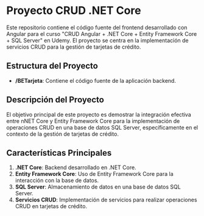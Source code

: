 # Proyecto CRUD .NET Core

Este repositorio contiene el código fuente del frontend desarrollado con Angular para el curso "CRUD Angular + .NET Core + Entity Framework Core + SQL Server" en Udemy. El proyecto se centra en la implementación de servicios CRUD para la gestión de tarjetas de crédito.

## Estructura del Proyecto

- **/BETarjeta**: Contiene el código fuente de la aplicación backend.

## Descripción del Proyecto

El objetivo principal de este proyecto es demostrar la integración efectiva entre nNET Core y Entity Framework Core para la implementación de operaciones CRUD en una base de datos SQL Server, específicamente en el contexto de la gestión de tarjetas de crédito.

## Características Principales

1. **.NET Core**: Backend desarrollado en .NET Core.
2. **Entity Framework Core**: Uso de Entity Framework Core para la interacción con la base de datos.
3. **SQL Server**: Almacenamiento de datos en una base de datos SQL Server.
4. **Servicios CRUD**: Implementación de servicios para realizar operaciones CRUD en tarjetas de crédito.
